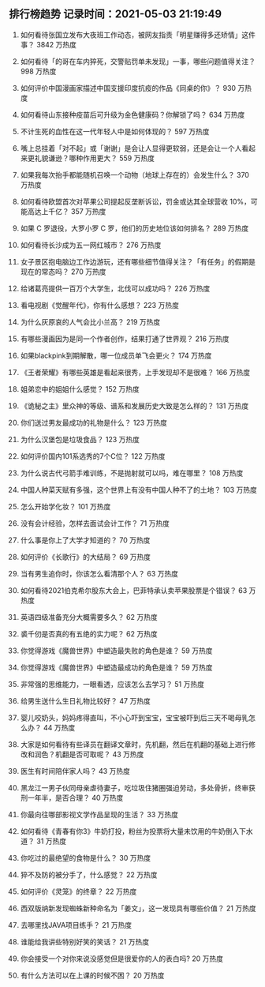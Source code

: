 
## 排行榜趋势 记录时间：2021-05-03 21:19:49
  
  1. 如何看待张国立发布大夜班工作动态，被网友指责「明星赚得多还矫情」这件事？ 3842 万热度
    
  2. 如何看待「的哥在车内猝死，交警贴罚单未发现」一事，哪些问题值得关注？ 998 万热度
    
  3. 如何评价中国漫画家描述中国支援印度抗疫的作品《同桌的你》？ 930 万热度
    
  4. 如何看待山东接种疫苗后可升级为金色健康码？你解锁了吗？ 634 万热度
    
  5. 不计生死的血性在这一代年轻人中是如何体现的？ 597 万热度
    
  6. 嘴上总挂着「对不起」或「谢谢」是会让人显得更软弱，还是会让一个人看起来更礼貌谦逊？哪种作用更大？ 559 万热度
    
  7. 如果我每次抬手都能随机召唤一个动物（地球上存在的）会发生什么？ 370 万热度
    
  8. 如何看待欧盟首次对苹果公司提起反垄断诉讼，罚金或达其全球营收 10%，可能高达上千亿？ 357 万热度
    
  9. 如果 C 罗退役，大罗小罗 C 罗，他们的历史地位该如何排名？ 289 万热度
    
  10. 如何看待长沙成为五一网红城市？ 276 万热度
    
  11. 女子景区抱电脑边工作边游玩，还有哪些细节值得关注？「有任务」的假期是现在的常态吗？ 270 万热度
    
  12. 给诸葛亮提供一百万个大学生，北伐可以成功吗？ 226 万热度
    
  13. 看电视剧《觉醒年代》，你有什么感想？ 223 万热度
    
  14. 为什么灰原哀的人气会比小兰高？ 219 万热度
    
  15. 有哪些漫画因为是同一个作者创作，结果打通了世界观？ 216 万热度
    
  16. 如果blackpink到期解散，哪一位成员单飞会更火？ 174 万热度
    
  17. 《王者荣耀》有哪些英雄是看起来很秀，上手发现却不是很难？ 166 万热度
    
  18. 姐弟恋中的姐姐什么感觉？ 152 万热度
    
  19. 《诡秘之主》里众神的等级、谱系和发展历史大致是怎么样的？ 131 万热度
    
  20. 你们送过男友最成功的礼物是什么？ 123 万热度
    
  21. 为什么汉堡包是垃圾食品？ 123 万热度
    
  22. 如何评价国内101系选秀的7个C位？ 122 万热度
    
  23. 为什么说古代弓箭手难训练，不是抛射就可以吗，难在哪里？ 108 万热度
    
  24. 中国人种菜天赋有多强，这个世界上有没有中国人种不了的土地？ 103 万热度
    
  25. 怎么开始学化妆？ 101 万热度
    
  26. 没有会计经验，怎样去面试会计工作？ 71 万热度
    
  27. 什么事是你上了大学才知道的？ 70 万热度
    
  28. 如何评价《长歌行》的大结局？ 69 万热度
    
  29. 当有男生追你时，你该怎么看清那个人？ 63 万热度
    
  30. 如何看待2021伯克希尔股东大会上，巴菲特承认卖苹果股票是个错误？ 63 万热度
    
  31. 英语四级准备充分大概需要多久？ 62 万热度
    
  32. 裘千仞是否真的有五绝的实力呢？ 62 万热度
    
  33. 你觉得游戏《魔兽世界》中塑造最失败的角色是谁？ 59 万热度
    
  34. 你觉得游戏《魔兽世界》中塑造最成功的角色是谁？ 59 万热度
    
  35. 非常强的思维能力，一眼看透，应该怎么去学习？ 51 万热度
    
  36. 给男生送什么生日礼物比较好？ 47 万热度
    
  37. 婴儿咬奶头，妈妈疼得直叫，不小心吓到宝宝，宝宝被吓到后三天不喝母乳怎么办？ 44 万热度
    
  38. 大家是如何看待有些译员在翻译文章时，先机翻，然后在机翻的基础上进行修改和润色？机翻是否可取呢？ 43 万热度
    
  39. 医生有时间陪伴家人吗？ 43 万热度
    
  40. 黑龙江一男子伙同母亲虐待妻子，吃垃圾住猪圈强迫劳动，多处骨折，终审获刑一年半，是否合理？ 40 万热度
    
  41. 你最向往哪部影视文学作品呈现的生活？ 33 万热度
    
  42. 如何看待《青春有你3》牛奶打投，粉丝为投票将大量未饮用的牛奶倒入下水道？ 31 万热度
    
  43. 你吃过的最绝望的食物是什么？ 30 万热度
    
  44. 猝不及防的被分手了，什么感觉？ 22 万热度
    
  45. 如何评价《灵笼》的终章？ 22 万热度
    
  46. 西双版纳新发现蜘蛛新种命名为「姜文」，这一发现具有哪些价值？ 21 万热度
    
  47. 去哪里找JAVA项目练手？ 21 万热度
    
  48. 谁能给我讲些特别好笑的笑话？ 21 万热度
    
  49. 你会接受一个对你来说没感觉但是很爱你的人的表白吗? 20 万热度
    
  50. 有什么方法可以在上课的时候不困？ 20 万热度
    